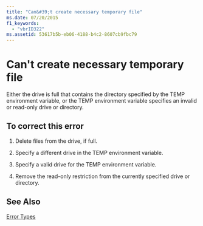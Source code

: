 ```yaml
---
title: "Can&#39;t create necessary temporary file"
ms.date: 07/20/2015
f1_keywords: 
  - "vbrID322"
ms.assetid: 53617b5b-eb06-4188-b4c2-8607cb9fbc79
---
```

# Can&#39;t create necessary temporary file
Either the drive is full that contains the directory specified by the TEMP environment variable, or the TEMP environment variable specifies an invalid or read-only drive or directory.  
  
## To correct this error  
  
1. Delete files from the drive, if full.  
  
2. Specify a different drive in the TEMP environment variable.  
  
3. Specify a valid drive for the TEMP environment variable.  
  
4. Remove the read-only restriction from the currently specified drive or directory.  
  
## See Also  
 [Error Types](../../../visual-basic/programming-guide/language-features/error-types.md)
